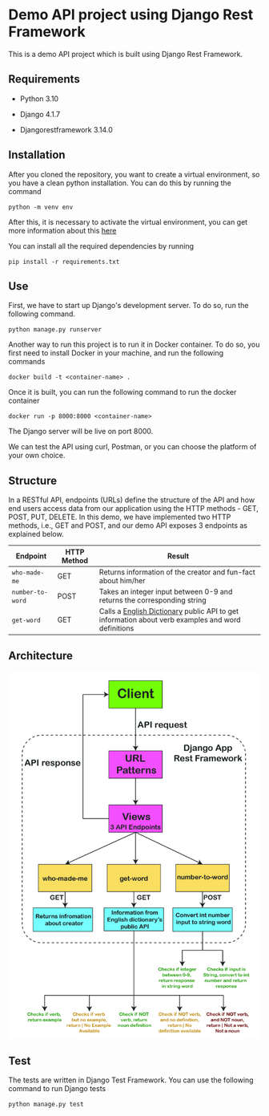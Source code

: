 # Demo API project using Django Rest Framework

This is a demo API project which is built using Django Rest Framework. 

## Requirements

- Python 3.10
* Django 4.1.7
+ Djangorestframework 3.14.0

## Installation

After you cloned the repository, you want to create a virtual environment, so you have a clean python installation. You can do this by running the command

```shell
python -m venv env
```

After this, it is necessary to activate the virtual environment, you can get more information about this [here](https://docs.python.org/3/tutorial/venv.html)

You can install all the required dependencies by running 

```shell
pip install -r requirements.txt
```

## Use

First, we have to start up Django's development server. To do so, run the following command.

```shell
python manage.py runserver
```

Another way to run this project is to run it in Docker container. To do so, you first need to install Docker in your machine, and run the following commands

```shell
docker build -t <container-name> .
```

Once it is built, you can run the following command to run the docker container

```shell
docker run -p 8000:8000 <container-name>
```

The Django server will be live on port 8000. 

We can test the API using curl, Postman, or you can choose the platform of your own choice.

## Structure

In a RESTful API, endpoints (URLs) define the structure of the API and how end users access data from our application using the HTTP methods - GET, POST, PUT, DELETE. In this demo, we have implemented two HTTP methods, i.e., GET and POST, and our demo API exposes 3 endpoints as explained below.

|     Endpoint  | HTTP Method   |  Result  |
| ------------- | ------------- |----------|
| `who-made-me`   | GET           |Returns information of the creator and fun-fact about him/her|
| `number-to-word`| POST          |Takes an integer input between 0-9 and returns the corresponding string|
| `get-word`      | GET           |Calls a [English Dictionary](https://dictionaryapi.dev/) public API to get information about verb examples and word definitions|

## Architecture

![alt text](https://raw.githubusercontent.com/syedmuhamaddanish/Demo-Api/main/architecture.jpg)

## Test

The tests are written in Django Test Framework. You can use the following command to run Django tests

```shell
python manage.py test
```
